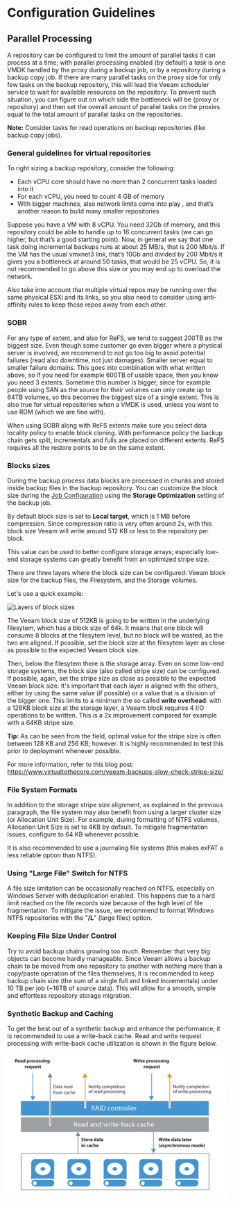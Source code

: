 # Configuration Guidelines

## Parallel Processing

A repository can be configured to limit the amount of parallel tasks it can process at a time; with parallel processing enabled (by default) a *task* is one VMDK handled by the proxy during a backup job, or by a repository during a backup copy job. If there are many parallel tasks on the proxy side for only few tasks on the backup repository, this will lead the Veeam scheduler service to wait for available resources on the repository. To prevent such situation, you can figure out on which side the bottleneck will be (proxy or repository) and then set the overall amount of parallel tasks on the proxies equal to the total amount of parallel tasks on the repositories.

**Note:** Consider tasks for read operations on backup repositories (like backup copy jobs).

### General guidelines for virtual repositories

To right sizing a backup repository, consider the following:

* Each vCPU core should have no more than 2 concurrent tasks loaded into it
* For each vCPU, you need to count 4 GB of memory
* With bigger machines, also network limits come into play , and that’s another reason to build many smaller repositories

Suppose you have a VM with 8 vCPU. You need 32Gb of memory, and this repository could be able to handle up to 16 concurrent tasks (we can go higher, but that’s a good starting point). Now, in general we say that one task doing incremental backups runs at about 25 MB/s, that is 200 Mbit/s. If the VM has the usual vmxnet3 link, that’s 10Gb and divided by 200 Mbit/s it gives you a bottleneck at around 50 tasks, that would be 25 vCPU. So, it is not recommended to go above this size or you may end up to overload the network.

Also take into account that multiple virtual repos may be running over the same physical ESXi and its links, so you also need to consider using anti-affinity rules to keep those repos away from each other.

### SOBR

For any type of extent, and also for ReFS, we tend to suggest 200TB as the biggest size. Even though some customer go even bigger where a physical server is involved, we recommend to not go too big to avoid potential failures (read also downtime, not just damages). Smaller server equal to smaller failure domains.
This goes into combination with what written above, so if you need for example 600TB of usable space, then you know you need  3 extents. Sometime this number is bigger, since for example people using SAN as the source for their volumes can only create up to 64TB volumes, so this becomes the biggest size of a single extent. This is also true for virtual repositories when a VMDK is used, unless you want to use RDM (which we are fine with).

When using SOBR along with ReFS extents make sure you select data locality policy to enable block cloning.
With performance policy the backup chain gets split, incrementals and fulls are placed on different extents. ReFS requires all the restore points to be on the same extent.

### Blocks sizes

During the backup process data blocks are processed in chunks and stored inside backup files in the backup repository. You can customize the block size during the [Job Configuration](../job_configuration/deduplication_and_compression.html#deduplication) using the **Storage Optimization** setting of the backup job.

By default block size is set to **Local target**, which is 1 MB before compression. Since compression ratio is very often around 2x, with this block size Veeam will write around 512 KB or less to the repository per block.

This value can be used to better configure storage arrays; especially low-end storage systems can greatly benefit from an optimized stripe size.

There are three layers where the block size can be configured: Veeam block size for the backup files, the Filesystem, and the Storage volumes.

Let's use a quick example:

![Layers of block sizes](block-sizes-layers.png)

The Veeam block size of 512KB is going to be written in the underlying filesytem, which has a block size of 64k. It means that one block will consume 8 blocks at the filesytem level, but no block will be wasted, as the two are aligned. If possible, set the block size at the filesytem layer as close as possible to the expected Veeam block size.

Then, below the filesytem there is the storage array. Even on some low-end storage systems, the block size (also called stripe size) can be configured. If possible, again, set the stripe size as close as possible to the expected Veeam block size. It's important that each layer is aligned with the others, either by using the same value (if possible) or a value that is a division of the bigger one. This limits to a minimum the so called **write overhead**: with a 128KB block size at the storage layer, a Veeam block requires 4 I/O operations to be written. This is a 2x improvement compared for example with a 64KB stripe size.

**Tip:** As can be seen from the field, optimal value for the stripe size is often between 128 KB and 256 KB; however. It is highly recommended to test this prior to deployment whenever possible.

For more information, refer to this blog post: <https://www.virtualtothecore.com/veeam-backups-slow-check-stripe-size/>

### File System Formats

In addition to the storage stripe size alignment, as explained in the previous paragraph, the file system may also benefit from using a larger cluster size (or Allocation Unit Size). For example, during formatting of NTFS volumes, Allocation Unit Size is set to 4KB by default. To mitigate fragmentation issues, configure to 64 KB whenever possible.

It is also recommended to use a journaling file systems (this makes exFAT a less reliable option than NTFS).

### Using "Large File" Switch for NTFS

A file size limitation can be occasionally reached on NTFS, especially on Windows Server with deduplication enabled. This happens due to a hard limit reached on the file records size because of the  high level of file fragmentation. To mitigate the issue, we recommend to format Windows NTFS repositories with the "**/L**" (large files) option.

### Keeping File Size Under Control

Try to avoid backup chains growing too much. Remember that very big objects can become hardly manageable. Since Veeam allows a backup chain to be moved from one repository to another with nothing more than a copy/paste operation of the files themselves, it is recommended to keep backup chain size (the sum of a single full and linked Incrementals) under 10 TB per job (\~16TB of source data). This will allow for a smooth, simple and effortless repository storage migration.

### Synthetic Backup and Caching

To get the best out of a synthetic backup and enhance the performance, it is recommended to use a write-back cache. Read and write request processing with write-back cache utilization is shown in the figure below.

![](../media/image13.png)
